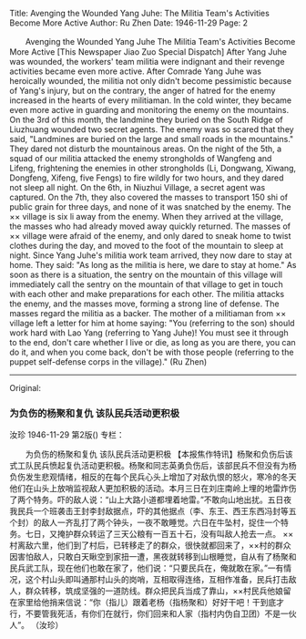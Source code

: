 Title: Avenging the Wounded Yang Juhe: The Militia Team's Activities Become More Active
Author: Ru Zhen
Date: 1946-11-29
Page: 2

　　Avenging the Wounded Yang Juhe
    The Militia Team's Activities Become More Active
    [This Newspaper Jiao Zuo Special Dispatch] After Yang Juhe was wounded, the workers' team militia were indignant and their revenge activities became even more active. After Comrade Yang Juhe was heroically wounded, the militia not only didn't become pessimistic because of Yang's injury, but on the contrary, the anger of hatred for the enemy increased in the hearts of every militiaman. In the cold winter, they became even more active in guarding and monitoring the enemy on the mountains. On the 3rd of this month, the landmine they buried on the South Ridge of Liuzhuang wounded two secret agents. The enemy was so scared that they said, "Landmines are buried on the large and small roads in the mountains." They dared not disturb the mountainous areas. On the night of the 5th, a squad of our militia attacked the enemy strongholds of Wangfeng and Lifeng, frightening the enemies in other strongholds (Li, Dongwang, Xiwang, Dongfeng, Xifeng, five Fengs) to fire wildly for two hours, and they dared not sleep all night. On the 6th, in Niuzhui Village, a secret agent was captured. On the 7th, they also covered the masses to transport 150 shi of public grain for three days, and none of it was snatched by the enemy.
    The ×× village is six li away from the enemy. When they arrived at the village, the masses who had already moved away quickly returned. The masses of ×× village were afraid of the enemy, and only dared to sneak home to twist clothes during the day, and moved to the foot of the mountain to sleep at night. Since Yang Juhe's militia work team arrived, they now dare to stay at home. They said: "As long as the militia is here, we dare to stay at home." As soon as there is a situation, the sentry on the mountain of this village will immediately call the sentry on the mountain of that village to get in touch with each other and make preparations for each other. The militia attacks the enemy, and the masses move, forming a strong line of defense. The masses regard the militia as a backer. The mother of a militiaman from ×× village left a letter for him at home saying: "You (referring to the son) should work hard with Lao Yang (referring to Yang Juhe)! You must see it through to the end, don't care whether I live or die, as long as you are there, you can do it, and when you come back, don't be with those people (referring to the puppet self-defense corps in the village)." (Ru Zhen)



<hr /> 

Original: 


### 为负伤的杨聚和复仇  该队民兵活动更积极
汝珍
1946-11-29
第2版()
专栏：

　　为负伤的杨聚和复仇
    该队民兵活动更积极
    【本报焦作特讯】杨聚和负伤后该式工队民兵愤起复仇活动更积极。杨聚和同志英勇负伤后，该部民兵不但没有为杨负伤发生悲观情绪，相反的在每个民兵心头上增加了对敌仇恨的怒火，寒冷的冬天他们在山头上放哨监视敌人更加积极的活动。本月三日在刘庄南岭上埋的地雷炸伤了两个特务。吓的敌人说：“山上大路小道都埋着地雷。”不敢向山地出扰。五日夜我民兵一个班袭击王封李封敌据点，吓的其他据点（李、东王、西王东西冯封等五个封）的敌人一齐乱打了两个钟头，一夜不敢睡觉。六日在牛坠村，捉住一个特务。七日，又掩护群众转运了三天公粮有一百五十石，没有叫敌人抢去一点。
    ××村离敌六里，他们到了村后，已转移走了的群众，很快就都回来了，××村的群众因害怕敌人，只敢白天瞅空到家扭一遭，黑夜就转移到山根睡觉，自从有了杨聚和民兵武工队，现在他们也敢在家了，他们说：“只要民兵在，俺就敢在家。”一有情况，这个村山头即叫通那村山头的岗哨，互相取得连络，互相作准备，民兵打击敌人，群众转移，筑成坚强的一道防线。群众把民兵当成了靠山，××村民兵他娘留在家里给他捎来信说：“你（指儿）跟着老杨（指杨聚和）好好干吧！干到底才行，不要管我死活，有你们在就行，你们回来和人家（指村内伪自卫团）不是一伙人”。      （汝珍）

